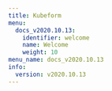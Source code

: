 ```yaml
---
title: Kubeform
menu:
  docs_v2020.10.13:
    identifier: welcome
    name: Welcome
    weight: 10
menu_name: docs_v2020.10.13
info:
  version: v2020.10.13
---
```



